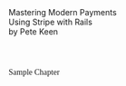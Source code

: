 <div class="cover">
  <div class="title">Mastering Modern Payments</div>
  <div class="subtitle">Using Stripe with Rails</div>
  <div class="author">by Pete Keen</div>
  <div style="margin-top: 4em; font-family: 'Droid Sans'">Sample Chapter</div>
</div>

